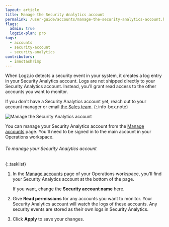```yaml
---
layout: article
title: Manage the Security Analytics account
permalink: /user-guide/accounts/manage-the-security-analytics-account.html
flags:
  admin: true
  logzio-plan: pro
tags:
  - accounts
  - security-account
  - security-analytics
contributors:
  - imnotashrimp
---
```


When Logz.io detects a security event in your system, it creates a log entry in your Security Analytics account.
Logs are not shipped directly to your Security Analytics account.
Instead, you'll grant read access to the other accounts you want to monitor.

  If you don't have a Security Analytics account yet, reach out to your account manager or email [the Sales team](mailto:sales@logz.io).
  {:.info-box.note}

![Manage the Security Analytics account]({{site.baseurl}}/images/accounts/manage-security-account.png)

You can manage your Security Analytics account from the [Manage accounts](https://app.logz.io/#/dashboard/settings/manage-accounts) page.
You'll need to be signed in to the main account in your Operations workspace.

###### To manage your Security Analytics account

{:.tasklist}
1.  In the [Manage accounts](https://app.logz.io/#/dashboard/settings/manage-accounts) page of your Operations workspace, you'll find your Security Analytics account at the bottom of the page.

    If you want, change the **Security account name** here.

2.  Give **Read permissions** for any accounts you want to monitor.
  Your Security Analytics account will watch the logs of these accounts.
  Any security events are stored as their own logs in Security Analytics.

3.  Click **Apply** to save your changes.